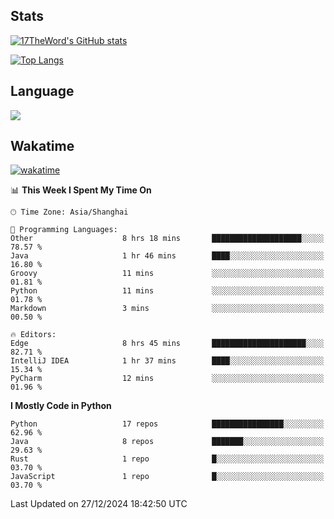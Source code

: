 ## Stats

[![17TheWord's GitHub stats](https://github-readme-stats.vercel.app/api?username=17TheWord&count_private=true&show_icons=true)](https://github.com/anuraghazra/github-readme-stats)

[![Top Langs](https://github-readme-stats.vercel.app/api/top-langs/?username=17TheWord&layout=compact&hide=html)](https://github.com/anuraghazra/github-readme-stats)

## Language

<img align="center" src="https://github-readme-stats-theword.vercel.app/api/wakatime?username=559772f0-9c03-4114-9e11-1b4b8b998e10&layout=compact&theme=dracula&hide_border=true">

## Wakatime

[![wakatime](https://wakatime.com/badge/user/559772f0-9c03-4114-9e11-1b4b8b998e10.svg)](https://wakatime.com/@559772f0-9c03-4114-9e11-1b4b8b998e10)

<!--START_SECTION:waka-->
📊 **This Week I Spent My Time On** 

```text
🕑︎ Time Zone: Asia/Shanghai

💬 Programming Languages: 
Other                    8 hrs 18 mins       ████████████████████░░░░░   78.57 % 
Java                     1 hr 46 mins        ████░░░░░░░░░░░░░░░░░░░░░   16.80 % 
Groovy                   11 mins             ░░░░░░░░░░░░░░░░░░░░░░░░░   01.81 % 
Python                   11 mins             ░░░░░░░░░░░░░░░░░░░░░░░░░   01.78 % 
Markdown                 3 mins              ░░░░░░░░░░░░░░░░░░░░░░░░░   00.50 % 

🔥 Editors: 
Edge                     8 hrs 45 mins       █████████████████████░░░░   82.71 % 
IntelliJ IDEA            1 hr 37 mins        ████░░░░░░░░░░░░░░░░░░░░░   15.34 % 
PyCharm                  12 mins             ░░░░░░░░░░░░░░░░░░░░░░░░░   01.96 % 
```

**I Mostly Code in Python** 

```text
Python                   17 repos            ████████████████░░░░░░░░░   62.96 % 
Java                     8 repos             ███████░░░░░░░░░░░░░░░░░░   29.63 % 
Rust                     1 repo              █░░░░░░░░░░░░░░░░░░░░░░░░   03.70 % 
JavaScript               1 repo              █░░░░░░░░░░░░░░░░░░░░░░░░   03.70 % 
```




 Last Updated on 27/12/2024 18:42:50 UTC
<!--END_SECTION:waka-->
